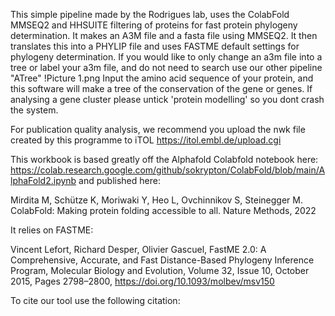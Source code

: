 This simple pipeline made by the Rodrigues lab, uses the ColabFold MMSEQ2 and HHSUITE filtering of proteins for fast protein phylogeny determination. It makes an A3M file and a fasta file using MMSEQ2. It then translates this into a PHYLIP file and uses FASTME default settings for phylogeny determination. If you would like to only change an a3m file into a tree or label your a3m file, and do not need to search use our other pipeline "ATree" !Picture 1.png Input the amino acid sequence of your protein, and this software will make a tree of the conservation of the gene or genes. If analysing a gene cluster please untick 'protein modelling' so you dont crash the system.

For publication quality analysis, we recommend you upload the nwk file created by this programme to iTOL https://itol.embl.de/upload.cgi

This workbook is based greatly off the Alphafold Colabfold notebook here: https://colab.research.google.com/github/sokrypton/ColabFold/blob/main/AlphaFold2.ipynb and published here:

Mirdita M, Schütze K, Moriwaki Y, Heo L, Ovchinnikov S, Steinegger M. ColabFold: Making protein folding accessible to all. Nature Methods, 2022

It relies on FASTME:

Vincent Lefort, Richard Desper, Olivier Gascuel, FastME 2.0: A Comprehensive, Accurate, and Fast Distance-Based Phylogeny Inference Program, Molecular Biology and Evolution, Volume 32, Issue 10, October 2015, Pages 2798–2800, https://doi.org/10.1093/molbev/msv150

To cite our tool use the following citation: 
